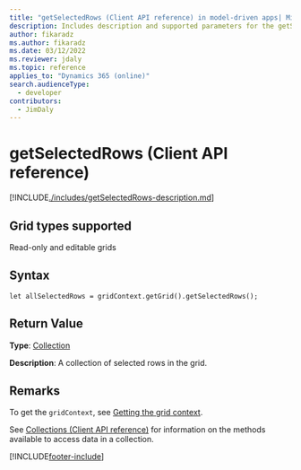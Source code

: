 ```yaml
---
title: "getSelectedRows (Client API reference) in model-driven apps| MicrosoftDocs"
description: Includes description and supported parameters for the getSelectedRows method.
author: fikaradz
ms.author: fikaradz
ms.date: 03/12/2022
ms.reviewer: jdaly
ms.topic: reference
applies_to: "Dynamics 365 (online)"
search.audienceType:
  - developer
contributors:
  - JimDaly
---
```


# getSelectedRows (Client API reference)

[!INCLUDE[./includes/getSelectedRows-description.md](./includes/getSelectedRows-description.md)]

## Grid types supported

Read-only and editable grids

## Syntax

`let allSelectedRows = gridContext.getGrid().getSelectedRows();`

## Return Value

**Type**: [Collection](./../../collections.md)

**Description**: A collection of selected rows in the grid.

## Remarks

To get the `gridContext`, see [Getting the grid context](../../grids.md#bkmk_gridcontext).

See [Collections (Client API reference)](../../collections.md) for information on the methods available to access data in a collection.

[!INCLUDE[footer-include](../../../../../../includes/footer-banner.md)]
